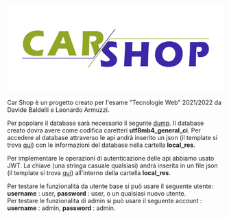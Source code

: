 <img src="src_img/carshopcolor.png" height="200">

Car Shop è un progetto creato per l'esame "Tecnologie Web" 2021/2022 da Davide Baldelli e Leonardo Armuzzi.

Per popolare il database sarà necessario il segunte [dump](res/prog_tw.sql). Il database creato dovra avere come codifica caretteri **utf8mb4_general_ci**. Per accedere al database attraverso le api andrà inserito un json (il template si trova [qui](res/db_cred.json)) con le informazioni del database nella cartella **local_res**. 

Per implementare le operazioni di autenticazione delle api abbiamo usato JWT. La chiave (una stringa casuale qualsiasi) andrà inserita in un file json (il template si trova [qui](res/token_secret.json)) all'interno della cartella **local_res**.

Per testare le funzionalità da utente base si può usare il seguente utente: **username** : user, **password** : user, o un qualsiasi nuovo utente.<br/>
Per testare le funzionalita di admin si può usare il seguente account : **username** : admin, **password** : admin.
